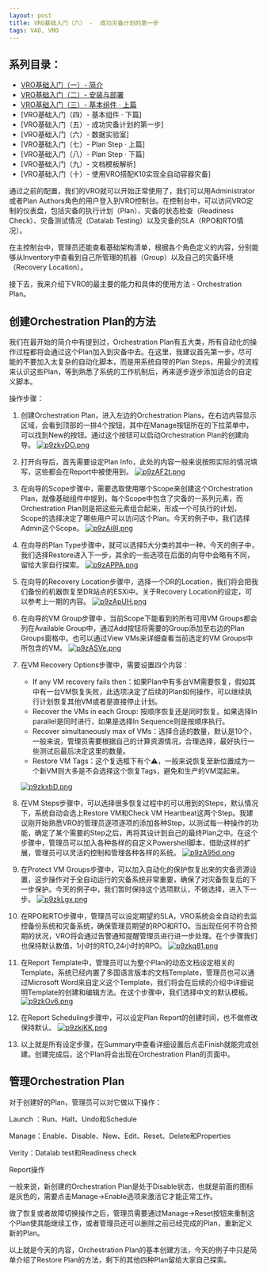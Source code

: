 ```yaml
---
layout: post
title: VRO基础入门（六） -  成功灾备计划的第一步
tags: VAO, VRO
---
```


## 系列目录：

- [VRO基础入门（一）-  简介](https://blog.backupnext.cloud/_posts/2023-05-24-VRO-v6-Guide-01/)
- [VRO基础入门（二）-  安装与部署](https://blog.backupnext.cloud/_posts/2023-05-25-VRO-v6-Guide-02/)
- [VRO基础入门（三）-  基本组件 · 上篇](https://blog.backupnext.cloud/_posts/2023-05-26-VRO-v6-Guide-03/)
- [VRO基础入门（四）-  基本组件 · 下篇]
- [VRO基础入门（五）-  成功灾备计划的第一步]
- [VRO基础入门（六）-  数据实验室]
- [VRO基础入门（七）-  Plan Step  · 上篇]
- [VRO基础入门（八）-  Plan Step  · 下篇]
- [VRO基础入门（九）-  文档模板解析]
- [VRO基础入门（十）- 使用VRO搭配K10实现全自动容器灾备]



通过之前的配置，我们的VRO就可以开始正常使用了，我们可以用Administrator或者Plan Authors角色的用户登入到VRO控制台。在控制台中，可以访问VRO定制的仪表盘，包括灾备的执行计划（Plan）、灾备的状态检查（Readiness Check）、灾备测试情况（Datalab Testing）以及灾备的SLA（RPO和RTO情况）。

在主控制台中，管理员还能查看基础架构清单，根据各个角色定义的内容，分别能够从Inventory中查看到自己所管理的机器（Group）以及自己的灾备环境（Recovery Location）。

接下去，我来介绍下VRO的最主要的能力和具体的使用方法 - Orchestration Plan。

## 创建Orchestration Plan的方法

我们在最开始的简介中有提到过，Orchestration Plan有五大类，所有自动化的操作过程都将会通过这个Plan加入到灾备中去。在这里，我建议首先第一步，尽可能的不要加入太复杂的自动化脚本，而是用系统自带的Plan Steps，用最少的流程来认识这些Plan，等到熟悉了系统的工作机制后，再来逐步逐步添加适合的自定义脚本。

操作步骤：

1. 创建Orchestration Plan，进入左边的Orchestration Plans，在右边内容显示区域，会看到顶部的一排4个按钮，其中在Manage按钮所在的下拉菜单中，可以找到New的按钮。通过这个按钮可以启动Orchestration Plan的创建向导。
[![p9zkvDO.png](https://s1.ax1x.com/2023/06/01/p9zkvDO.png)](https://imgse.com/i/p9zkvDO)

2. 打开向导后，首先需要设定Plan Info，此处的内容一般来说按照实际的情况填写，这些都会在Report中被使用到。
[![p9zAF2t.png](https://s1.ax1x.com/2023/06/01/p9zAF2t.png)](https://imgse.com/i/p9zAF2t)

3. 在向导的Scope步骤中，需要选取使用哪个Scope来创建这个Orchestration Plan，就像基础组件中提到，每个Scope中包含了灾备的一系列元素，而Orchestration Plan则是把这些元素组合起来，形成一个可执行的计划，Scope的选择决定了哪些用户可以访问这个Plan。今天的例子中，我们选择Admin这个Scope。
[![p9zAi8I.png](https://s1.ax1x.com/2023/06/01/p9zAi8I.png)](https://imgse.com/i/p9zAi8I)

4. 在向导的Plan Type步骤中，就可以选择5大分类的其中一种，今天的例子中，我们选择Restore进入下一步，其余的一些选项在后面的向导中会略有不同，留给大家自行探索。
[![p9zAPPA.png](https://s1.ax1x.com/2023/06/01/p9zAPPA.png)](https://imgse.com/i/p9zAPPA)

5. 在向导的Recovery Location步骤中，选择一个DR的Location，我们将会把我们备份的机器恢复至DR站点的ESXi中。关于Recovery Location的设定，可以参考上一期的内容。
[![p9zApUH.png](https://s1.ax1x.com/2023/06/01/p9zApUH.png)](https://imgse.com/i/p9zApUH)

6. 在向导的VM Group步骤中，当前Scope下能看到的所有可用VM Groups都会列在Available Group中，通过Add按钮将需要的Group添加至右边的Plan Groups窗格中。也可以通过View VMs来详细查看当前选定的VM Groups中所包含的VM。
[![p9zASVe.png](https://s1.ax1x.com/2023/06/01/p9zASVe.png)](https://imgse.com/i/p9zASVe)

7. 在VM Recovery Options步骤中，需要设置四个内容：
   - If any VM recovery fails then：如果Plan中有多台VM需要恢复，假如其中有一台VM恢复失败，此选项决定了后续的Plan如何操作，可以继续执行计划恢复其他VM或者是直接停止计划。
   - Recover the VMs in each Group: 按顺序恢复还是同时恢复。如果选择In parallel是同时进行，如果是选择In Sequence则是按顺序执行。
   - Recover simultaneously max of VMs：选择合适的数量，默认是10个，一般来说，管理员需要根据自己的计算资源情况，合理选择，最好执行一些测试后最后决定这里的数量。
   - Restore VM Tags：这个复选框下有个⚠️，一般来说恢复至新位置成为一个新VM则大多是不会选择这个恢复Tags，避免和生产的VM混起来。

   [![p9zkxbD.png](https://s1.ax1x.com/2023/06/01/p9zkxbD.png)](https://imgse.com/i/p9zkxbD)

8. 在VM Steps步骤中，可以选择很多恢复过程中的可以用到的Steps，默认情况下，系统自动会选上Restore VM和Check VM Heartbeat这两个Step。我建议刚开始熟悉VRO的管理员逐项逐项的添加各种Step，以测试每一种操作的功能，确定了某个需要的Step之后，再将其设计到自己的最终Plan之中。在这个步骤中，管理员可以加入各种各样的自定义Powershell脚本，借助这样的扩展，管理员可以灵活的控制和管理各种各样的系统。
[![p9zA95d.png](https://s1.ax1x.com/2023/06/01/p9zA95d.png)](https://imgse.com/i/p9zA95d)

9. 在Protect VM Groups步骤中，可以加入自动化的保护恢复出来的灾备资源设置，这步操作对于全自动运行的灾备系统非常重要，确保了对灾备恢复后的下一步保护。今天的例子中，我们暂时保持这个选项默认，不做选择，进入下一步。
[![p9zkLgx.png](https://s1.ax1x.com/2023/06/01/p9zkLgx.png)](https://imgse.com/i/p9zkLgx)

10. 在RPO和RTO步骤中，管理员可以设定期望的SLA，VRO系统会全自动的去监控备份系统和灾备系统，确保管理员期望的RPO和RTO。当出现任何不符合预期的状况，VRO将会通过告警通知提醒管理员进行进一步处理。在个步骤我们也保持默认数值，1小时的RTO,24小时的RPO。
[![p9zkq81.png](https://s1.ax1x.com/2023/06/01/p9zkq81.png)](https://imgse.com/i/p9zkq81)

11. 在Report Template中，管理员可以为整个Plan的动态文档设定相关的Template，系统已经内置了多国语言版本的文档Template，管理员也可以通过Microsoft Word来自定义这个Template，我们将会在后续的介绍中详细说明Template的创建和编辑方法。在这个步骤中，我们选择中文的默认模板。
[![p9zkOv6.png](https://s1.ax1x.com/2023/06/01/p9zkOv6.png)](https://imgse.com/i/p9zkOv6)

12. 在Report Scheduling步骤中，可以设定Plan Report的创建时间，也不做修改保持默认。
[![p9zkjKK.png](https://s1.ax1x.com/2023/06/01/p9zkjKK.png)](https://imgse.com/i/p9zkjKK)

13. 以上就是所有设定步骤，在Summary中查看详细设置后点击Finish就能完成创建。创建完成后，这个Plan将会出现在Orchestration Plan的页面中。


## 管理Orchestration Plan
对于创建好的Plan，管理员可以对它做以下操作：

Launch ：Run、Halt、Undo和Schedule

Manage：Enable、Disable、New、Edit、Reset、Delete和Properties

Verity：Datalab test和Readiness check

Report操作

一般来说，新创建的Orchestration Plan是处于Disable状态，也就是前面的图标是灰色的，需要点击Manage->Enable选项来激活它才能正常工作。

做了恢复或者故障切换操作之后，管理员需要通过Manage->Reset按钮来重制这个Plan使其能继续工作，或者管理员还可以删除之前已经完成的Plan，重新定义新的Plan。

以上就是今天的内容，Orchestration Plan的基本创建方法，今天的例子中只是简单介绍了Restore Plan的方法，剩下的其他四种Plan留给大家自己探索。







